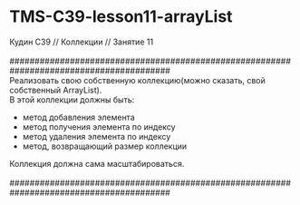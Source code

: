 # TMS-C39-lesson11-arrayList
Кудин C39 // Коллекции // Занятие 11<br/>
<br/>
########################################################################################<br/>
Реализовать свою собственную коллекцию(можно сказать, свой собственный ArrayList).<br/>
В этой коллекции должны быть:
- метод добавления элемента  
- метод получения элемента по индексу
- метод удаления элемента по индексу 
- метод, возвращающий размер коллекции
<a/>
Коллекция должна сама масштабироваться.<br/>
<br/>
########################################################################################
